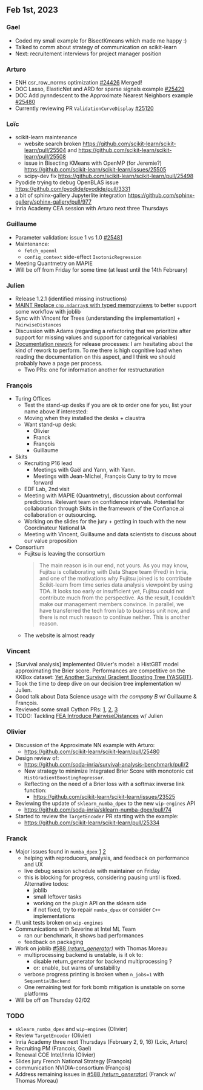 ## Feb 1st, 2023

### Gael

- Coded my small example for BisectKmeans which made me happy :)
- Talked to comm about strategy of communication on scikit-learn
- Next: recruitement interviews for project manager position

### Arturo

- ENH csr_row_norms optimization [#24426](https://github.com/scikit-learn/scikit-learn/pull/24426) Merged!
- DOC Lasso, ElasticNet and ARD for sparse signals example [#25429](https://github.com/scikit-learn/scikit-learn/pull/25429)
- DOC Add pynndescent to the Approximate Nearest Neighbors example [#25480](https://github.com/scikit-learn/scikit-learn/pull/25480)
- Currently reviewing PR `ValidationCurveDisplay` [#25120](https://github.com/scikit-learn/scikit-learn/pull/25120)

### Loïc

- scikit-learn maintenance
  + website search  broken https://github.com/scikit-learn/scikit-learn/pull/25504 and https://github.com/scikit-learn/scikit-learn/pull/25508
  + issue in Bisecting KMeans with OpenMP (for Jeremie?) https://github.com/scikit-learn/scikit-learn/issues/25505
  + scipy-dev fix https://github.com/scikit-learn/scikit-learn/pull/25498
- Pyodide trying to debug OpenBLAS issue https://github.com/pyodide/pyodide/pull/3331
- a bit of sphinx-gallery Jupyterlite integration https://github.com/sphinx-gallery/sphinx-gallery/pull/977
- Inria Academy CEA session with Arturo next three Thursdays

### Guillaume

- Parameter validation: issue 1 vs 1.0 [#25481](https://github.com/scikit-learn/scikit-learn/pull/25481)
- Maintenance:
    - `fetch_openml`
    - `config_context` side-effect `IsotonicRegression`
- Meeting Quantmetry on MAPIE
- Will be off from Friday for some time (at least until the 14th February)

### Julien

 - Release 1.2.1 (identified missing instructions)
 - [MAINT Replace `cnp.ndarray`s with typed memoryviews](https://github.com/scikit-learn/scikit-learn/issues/25484) to better support some workflow with joblib
 - Sync with Vincent for Trees (understanding the implementation) + `PairwiseDistances`
 - Discussion with Adams (regarding a refactoring that we prioritize after support for missing values and support for categorical variables)
 - [Documentation rework](https://github.com/scikit-learn/scikit-learn/pull/25457) for release processes: I am hesitating about the kind of rework to perform. To me there is high cognitive load when reading the documentation on this aspect, and I think we should probably have a page per process.
     - Two PRs: one for information another for restructuration

### François

- Turing Offices
    - Test the stand-up desks if you are ok to order one for you, list your name above if interested: 
    - Moving when they installed the desks + claustra
    - Want stand-up desk:
        - Olivier
        - Franck
        - François
        - Guillaume
- Skits
    - Recruiting P16 lead
        - Meetings with Gaël and Yann, with Yann.
        - Meetings with Jean-Michel, François Cuny to try to move forward
    - EDF Lab, 2nd visit
    - Meeting with MAPIE (Quantmetry), discussion about conformal predictions. Relevant team on confidence intervals. Potential for collaboration through Skits in the framework of the Confiance.ai collaboration or outsourcing.
    - Working on the slides for the jury + getting in touch with the new Coordinateur National IA
    - Meeting with Vincent, Guillaume and data scientists to discuss about our value proposition  
- Consortium
    - Fujitsu is leaving the consortium
        > The main reason is in our end, not yours. As you may know, Fujitsu is collaborating with Data Shape team (Fred) in Inria, and one of the motivations why Fujitsu joined is to contribute Scikit-learn from time series data analysis viewpoint by using TDA.  It looks too early or insufficient yet, Fujitsu could not contribute much from the perspective. As the result, I couldn't make our management members convince. In parallel, we have transferred the tech from lab to business unit now, and there is not much reason to continue neither. This is another reason.
    - The website is almost ready

### Vincent

- [Survival analysis] implemented Olivier's model: a HistGBT model approximating the Brier score. Performances are competitive on the KKBox dataset: [Yet Another Survival Gradient Boosting Tree (YASGBT)](https://github.com/soda-inria/survival-analysis-benchmark/pull/2/files#diff-4aca1b29f051991996a59feb830745f3d7946300e389b954f0312d329cd50f2e).
- Took the time to deep dive on our decision tree implementation w/ Julien.
- Good talk about Data Science usage with *the company B* w/ Guillaume & François.
- Reviewed some small Cython PRs: [1](https://github.com/scikit-learn/scikit-learn/pull/25507), [2](https://github.com/scikit-learn/scikit-learn/pull/25510#issuecomment-1410876007), [3](https://github.com/scikit-learn/scikit-learn/pull/25415#issuecomment-1411680905)
- TODO: Tackling [FEA Introduce PairwiseDistances](https://github.com/scikit-learn/scikit-learn/pull/23958) w/ Julien

### Olivier

- Discussion of the Approximate NN example with Arturo:
    - https://github.com/scikit-learn/scikit-learn/pull/25480
- Design review of:
    - https://github.com/soda-inria/survival-analysis-benchmark/pull/2
    - New strategy to minimize Integrated Brier Score with monotonic cst `HistGradientBoostingRegressor`.
    - Reflecting on the need of a Brier loss with a softmax inverse link function:
        - https://github.com/scikit-learn/scikit-learn/issues/23525
- Reviewing the update of `sklearn_numba_dpex` to the new `wip-engines` API
    - https://github.com/soda-inria/sklearn-numba-dpex/pull/74
- Started to review the `TargetEncoder` PR starting with the example:
    - https://github.com/scikit-learn/scikit-learn/pull/25334

### Franck

- Major issues found in `numba_dpex` [1](https://github.com/IntelPython/numba-dpex/issues/892) [2](https://github.com/IntelPython/numba-dpex/issues/891)
    - helping with reproducers, analysis, and feedback on performance and UX
    - live debug session schedule with maintainer on Friday
    - this is blocking for progress, considering pausing until is fixed. Alternative todos:
        - joblib
        - small leftover tasks
        - working on the plugin API on the sklearn side
        - if not fixed, try to repair `numba_dpex` or consider `C++` implementations
- /!\ unit tests broken on `wip-engines`
- Communications with Severine at Intel ML Team
  - ran our benchmark, it shows bad performances
  - feedback on packaging
- Work on joblib [#588 _(return_generator)_](https://github.com/joblib/joblib/pull/588) with Thomas Moreau
    - multiprocessing backend is unstable, is it ok to:
        - disable return_generator for backend multiprocessing ?
        - or: enable, but warns of unstability
    - verbose progress printing is broken when `n_jobs=1` with `SequentialBackend`
    - One remaining test for fork bomb mitigation is unstable on some platforms
- Will be off on Thursday 02/02

### TODO

- `sklearn_numba_dpex` and `wip-engines` (Olivier)
- Review `TargetEncoder` (Olivier)
- Inria Academy three next Thursdays (February 2, 9, 16) (Loïc, Arturo)
- Recruiting PM (Francois, Gael)
- Renewal COE Intel/Inria (Olivier)
- Slides jury French National Strategy (François)
- communication NVIDIA-consortium (François)
- Address remaining issues in [#588 _(return_generator)_](https://github.com/joblib/joblib/pull/588) (Franck w/ Thomas Moreau)
